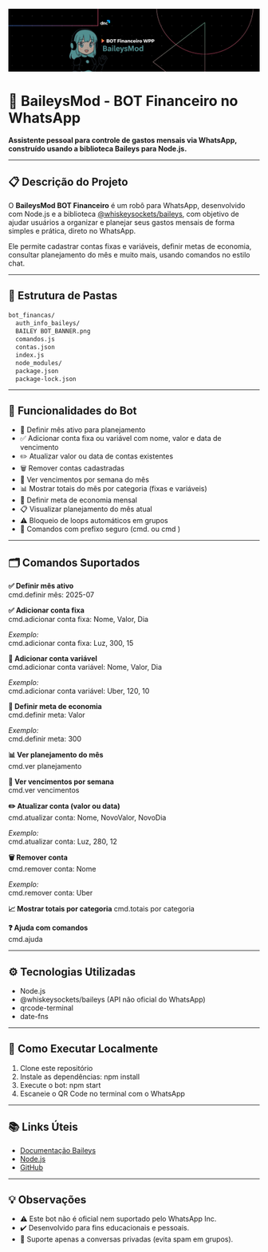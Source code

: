 <p align="center">
  <img src="./BAILEY BOT_BANNER.png" alt="BaileysMod Banner">
</p>

# 🤖 BaileysMod - BOT Financeiro no WhatsApp

**Assistente pessoal para controle de gastos mensais via WhatsApp, construído usando a biblioteca Baileys para Node.js.**

---

## 📋 Descrição do Projeto

O **BaileysMod BOT Financeiro** é um robô para WhatsApp, desenvolvido com Node.js e a biblioteca [@whiskeysockets/baileys](https://github.com/WhiskeySockets/Baileys), com objetivo de ajudar usuários a organizar e planejar seus gastos mensais de forma simples e prática, direto no WhatsApp.

Ele permite cadastrar contas fixas e variáveis, definir metas de economia, consultar planejamento do mês e muito mais, usando comandos no estilo chat.

---

## 📂 Estrutura de Pastas

```
bot_financas/
  auth_info_baileys/
  BAILEY BOT_BANNER.png
  comandos.js
  contas.json
  index.js
  node_modules/
  package.json
  package-lock.json
```




---

## 🧭 Funcionalidades do Bot

- 📌 Definir mês ativo para planejamento
- ✅ Adicionar conta fixa ou variável com nome, valor e data de vencimento
- ✏️ Atualizar valor ou data de contas existentes
- 🗑️ Remover contas cadastradas
- 📅 Ver vencimentos por semana do mês
- 📊 Mostrar totais do mês por categoria (fixas e variáveis)
- 🎯 Definir meta de economia mensal
- 📋 Visualizar planejamento do mês atual
- ⚠️ Bloqueio de loops automáticos em grupos
- 💬 Comandos com prefixo seguro (cmd. ou cmd )

---

## 🗂️ Comandos Suportados

**✅ Definir mês ativo**  
cmd.definir mês: 2025-07

**✅ Adicionar conta fixa**  
cmd.adicionar conta fixa: Nome, Valor, Dia

*Exemplo:*  
cmd.adicionar conta fixa: Luz, 300, 15

**💸 Adicionar conta variável**  
cmd.adicionar conta variável: Nome, Valor, Dia

*Exemplo:*  
cmd.adicionar conta variável: Uber, 120, 10

**🎯 Definir meta de economia**  
cmd.definir meta: Valor

*Exemplo:*  
cmd.definir meta: 300

**📊 Ver planejamento do mês**  
cmd.ver planejamento

**📅 Ver vencimentos por semana**  
cmd.ver vencimentos


**✏️ Atualizar conta (valor ou data)**  
cmd.atualizar conta: Nome, NovoValor, NovoDia

*Exemplo:*  
cmd.atualizar conta: Luz, 280, 12

**🗑️ Remover conta**  
cmd.remover conta: Nome

*Exemplo:*  
cmd.remover conta: Uber

**📈 Mostrar totais por categoria** 
cmd.totais por categoria

**❓ Ajuda com comandos**  
cmd.ajuda


---

## ⚙️ Tecnologias Utilizadas

- Node.js
- @whiskeysockets/baileys (API não oficial do WhatsApp)
- qrcode-terminal
- date-fns

---

## 🚀 Como Executar Localmente

1. Clone este repositório
2. Instale as dependências: npm install
3. Execute o bot: npm start
4. Escaneie o QR Code no terminal com o WhatsApp

---

## 📚 Links Úteis

- [Documentação Baileys](https://github.com/WhiskeySockets/Baileys)
- [Node.js](https://nodejs.org)
- [GitHub](https://github.com)

---

## 💡 Observações

- ⚠️ Este bot não é oficial nem suportado pelo WhatsApp Inc.
- ✔️ Desenvolvido para fins educacionais e pessoais.
- 👥 Suporte apenas a conversas privadas (evita spam em grupos).




